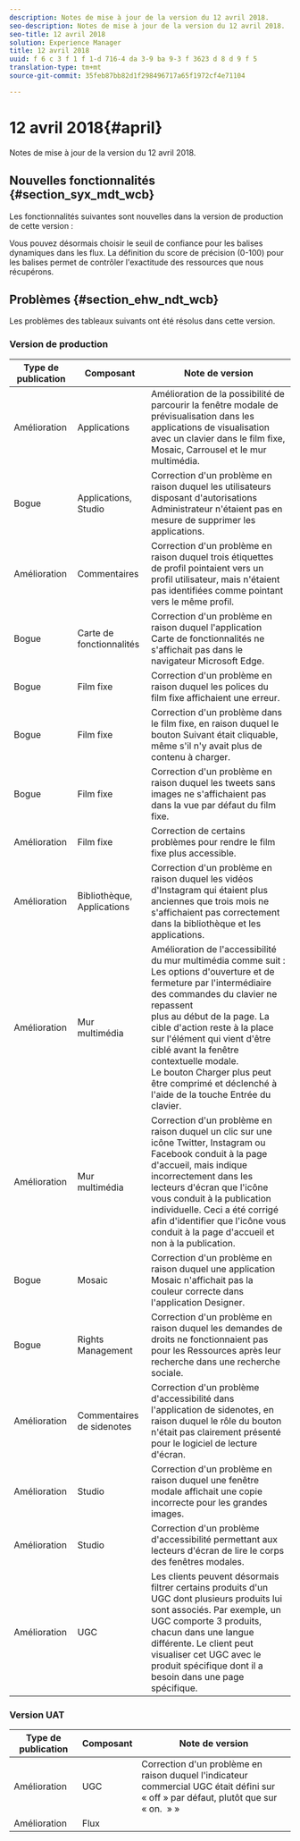 ```yaml
---
description: Notes de mise à jour de la version du 12 avril 2018.
seo-description: Notes de mise à jour de la version du 12 avril 2018.
seo-title: 12 avril 2018
solution: Experience Manager
title: 12 avril 2018
uuid: f 6 c 3 f 1 f 1-d 716-4 da 3-9 ba 9-3 f 3623 d 8 d 9 f 5
translation-type: tm+mt
source-git-commit: 35feb87bb82d1f298496717a65f1972cf4e71104

---
```



# 12 avril 2018{#april}

Notes de mise à jour de la version du 12 avril 2018.

## Nouvelles fonctionnalités {#section_syx_mdt_wcb}

Les fonctionnalités suivantes sont nouvelles dans la version de production de cette version :

Vous pouvez désormais choisir le seuil de confiance pour les balises dynamiques dans les flux. La définition du score de précision (0-100) pour les balises permet de contrôler l&#39;exactitude des ressources que nous récupérons.

## Problèmes {#section_ehw_ndt_wcb}

Les problèmes des tableaux suivants ont été résolus dans cette version.

### Version de production

| Type de publication | Composant | Note de version |
|--- |--- |--- |
| Amélioration | Applications | Amélioration de la possibilité de parcourir la fenêtre modale de prévisualisation dans les applications de visualisation avec un clavier dans le film fixe, Mosaic, Carrousel et le mur multimédia. |
| Bogue | Applications, Studio | Correction d&#39;un problème en raison duquel les utilisateurs disposant d&#39;autorisations Administrateur n&#39;étaient pas en mesure de supprimer les applications. |
| Amélioration | Commentaires | Correction d&#39;un problème en raison duquel trois étiquettes de profil pointaient vers un profil utilisateur, mais n&#39;étaient pas identifiées comme pointant vers le même profil. |
| Bogue | Carte de fonctionnalités | Correction d&#39;un problème en raison duquel l&#39;application Carte de fonctionnalités ne s&#39;affichait pas dans le navigateur Microsoft Edge. |
| Bogue | Film fixe | Correction d&#39;un problème en raison duquel les polices du film fixe affichaient une erreur. |
| Bogue | Film fixe | Correction d&#39;un problème dans le film fixe, en raison duquel le bouton Suivant était cliquable, même s&#39;il n&#39;y avait plus de contenu à charger. |
| Bogue | Film fixe | Correction d&#39;un problème en raison duquel les tweets sans images ne s&#39;affichaient pas dans la vue par défaut du film fixe. |
| Amélioration | Film fixe | Correction de certains problèmes pour rendre le film fixe plus accessible. |
| Amélioration | Bibliothèque, Applications | Correction d&#39;un problème en raison duquel les vidéos d&#39;Instagram qui étaient plus anciennes que trois mois ne s&#39;affichaient pas correctement dans la bibliothèque et les applications. |
| Amélioration | Mur multimédia | Amélioration de l&#39;accessibilité du mur multimédia comme suit : <br>Les options d&#39;ouverture et de fermeture par l&#39;intermédiaire des commandes du clavier ne repassent<br>plus au début de la page. La cible d&#39;action reste à la place sur l&#39;élément qui vient d&#39;être ciblé avant la fenêtre contextuelle modale. <br>Le bouton Charger plus peut être comprimé et déclenché à l&#39;aide de la touche Entrée du clavier. |
| Amélioration | Mur multimédia | Correction d&#39;un problème en raison duquel un clic sur une icône Twitter, Instagram ou Facebook conduit à la page d&#39;accueil, mais indique incorrectement dans les lecteurs d&#39;écran que l&#39;icône vous conduit à la publication individuelle. Ceci a été corrigé afin d&#39;identifier que l&#39;icône vous conduit à la page d&#39;accueil et non à la publication. |
| Bogue | Mosaic | Correction d&#39;un problème en raison duquel une application Mosaic n&#39;affichait pas la couleur correcte dans l&#39;application Designer. |
| Bogue | Rights Management | Correction d&#39;un problème en raison duquel les demandes de droits ne fonctionnaient pas pour les Ressources après leur recherche dans une recherche sociale. |
| Amélioration | Commentaires de sidenotes | Correction d&#39;un problème d&#39;accessibilité dans l&#39;application de sidenotes, en raison duquel le rôle du bouton n&#39;était pas clairement présenté pour le logiciel de lecture d&#39;écran. |
| Amélioration | Studio | Correction d&#39;un problème en raison duquel une fenêtre modale affichait une copie incorrecte pour les grandes images. |
| Amélioration | Studio | Correction d&#39;un problème d&#39;accessibilité permettant aux lecteurs d&#39;écran de lire le corps des fenêtres modales. |
| Amélioration | UGC | Les clients peuvent désormais filtrer certains produits d&#39;un UGC dont plusieurs produits lui sont associés. Par exemple, un UGC comporte 3 produits, chacun dans une langue différente. Le client peut visualiser cet UGC avec le produit spécifique dont il a besoin dans une page spécifique. |




### Version UAT

| **Type de publication** | **Composant** | **Note de version** |
|---|---|---|
| Amélioration | UGC | Correction d&#39;un problème en raison duquel l&#39;indicateur commercial UGC était défini sur « off » par défaut, plutôt que sur « on.  » » |
| Amélioration | Flux |  |

